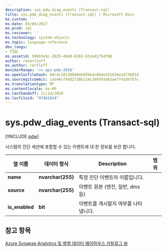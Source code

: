 ```yaml
---
description: sys.pdw_diag_events (Transact-sql)
title: sys.pdw_diag_events (Transact-sql) | Microsoft Docs
ms.custom: ''
ms.date: 03/04/2017
ms.prod: sql
ms.reviewer: ''
ms.technology: system-objects
ms.topic: language-reference
dev_langs:
- TSQL
ms.assetid: 59bb3e9c-2829-49a0-b382-652ed1f54f88
author: ronortloff
ms.author: rortloff
monikerRange: '>= aps-pdw-2016'
ms.openlocfilehash: 68cdc1013969dde85bbdc0bded31610a1673b91d
ms.sourcegitcommit: 1a544cf4dd2720b124c3697d1e62ae7741db757c
ms.translationtype: MT
ms.contentlocale: ko-KR
ms.lasthandoff: 12/14/2020
ms.locfileid: "97461614"
---
```

# <a name="syspdw_diag_events-transact-sql"></a>sys.pdw_diag_events (Transact-sql)
[!INCLUDE [pdw](../../includes/applies-to-version/pdw.md)]

  시스템의 진단 세션에 포함할 수 있는 이벤트에 대 한 정보를 보관 합니다.  
  
|열 이름|데이터 형식|Description|범위|  
|-----------------|---------------|-----------------|-----------|  
|**name**|**nvarchar(255)**|특정 진단 이벤트의 이름입니다.||  
|**source**|**nvarchar(255)**|이벤트 원본 (엔진, 일반, dms 등)||  
|**is_enabled**|**bit**|이벤트를 게시할지 여부를 나타냅니다.||  
  
## <a name="see-also"></a>참고 항목  
 [Azure Synapse Analytics 및 병렬 데이터 웨어하우스 카탈로그 뷰](../../relational-databases/system-catalog-views/sql-data-warehouse-and-parallel-data-warehouse-catalog-views.md)  
  
  
